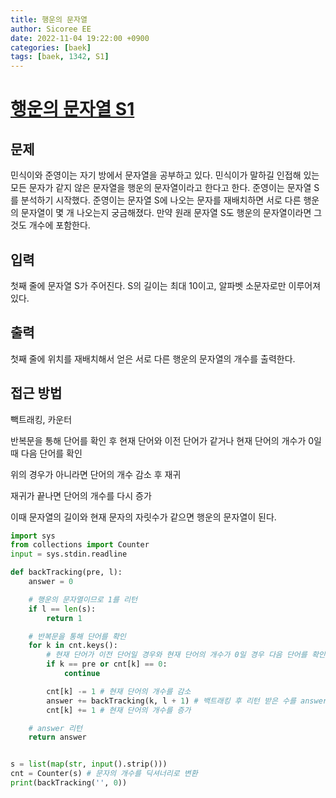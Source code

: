 ```yaml
---
title: 행운의 문자열
author: Sicoree EE
date: 2022-11-04 19:22:00 +0900
categories: [baek]
tags: [baek, 1342, S1]
---
```


# [행운의 문자열 S1](https://www.acmicpc.net/problem/1342)

## 문제

민식이와 준영이는 자기 방에서 문자열을 공부하고 있다. 민식이가 말하길 인접해 있는 모든 문자가 같지 않은 문자열을 행운의 문자열이라고 한다고 한다. 준영이는 문자열 S를 분석하기 시작했다. 준영이는 문자열 S에 나오는 문자를 재배치하면 서로 다른 행운의 문자열이 몇 개 나오는지 궁금해졌다. 만약 원래 문자열 S도 행운의 문자열이라면 그것도 개수에 포함한다.

## 입력

첫째 줄에 문자열 S가 주어진다. S의 길이는 최대 10이고, 알파벳 소문자로만 이루어져 있다.

## 출력

첫째 줄에 위치를 재배치해서 얻은 서로 다른 행운의 문자열의 개수를 출력한다.

## 접근 방법

빽트래킹, 카운터

반복문을 통해 단어를 확인 후 현재 단어와 이전 단어가 같거나 현재 단어의 개수가 0일때 다음 단어를 확인

위의 경우가 아니라면 단어의 개수 감소 후 재귀

재귀가 끝나면 단어의 개수를 다시 증가

이때 문자열의 길이와 현재 문자의 자릿수가 같으면 행운의 문자열이 된다.

```python
import sys
from collections import Counter
input = sys.stdin.readline

def backTracking(pre, l):
    answer = 0

    # 행운의 문자열이므로 1를 리턴
    if l == len(s):
        return 1

    # 반복문을 통해 단어를 확인
    for k in cnt.keys():
        # 현재 단어가 이전 단어일 경우와 현재 단어의 개수가 0일 경우 다음 단어를 확인한다.
        if k == pre or cnt[k] == 0:
            continue

        cnt[k] -= 1 # 현재 단어의 개수를 감소
        answer += backTracking(k, l + 1) # 백트래킹 후 리턴 받은 수를 answer에 더한다.
        cnt[k] += 1 # 현재 단어의 개수를 증가

    # answer 리턴
    return answer


s = list(map(str, input().strip()))
cnt = Counter(s) # 문자의 개수를 딕셔너리로 변환
print(backTracking('', 0))
```
